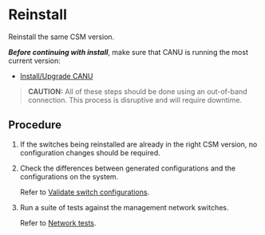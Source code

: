 # Reinstall

Reinstall the same CSM version.

***Before continuing with install***, make sure that CANU is running the most current version: 

  * [Install/Upgrade CANU](canu_install_update.md)

> **CAUTION:** All of these steps should be done using an out-of-band connection. This process is disruptive and will require downtime.

## Procedure

1. If the switches being reinstalled are already in the right CSM version, no configuration changes should be required.

2. Check the differences between generated configurations and the configurations on the system.

   Refer to [Validate switch configurations](validate_switch_configs.md).

3. Run a suite of tests against the management network switches.

   Refer to [Network tests](network_tests.md).
